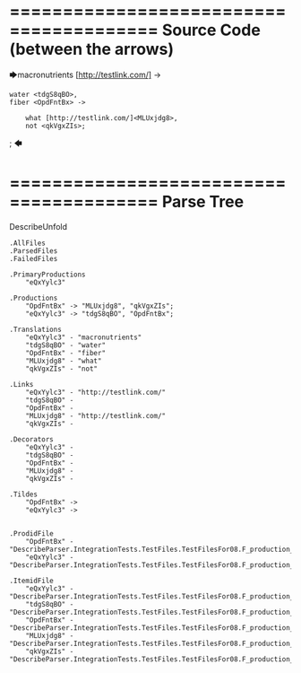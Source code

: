 ========================================
Source Code (between the arrows)
========================================

🡆macronutrients [http://testlink.com/]<eQxYylc3> ->

    water <tdgS8qBO>,
	fiber <OpdFntBx> ->

        what [http://testlink.com/]<MLUxjdg8>,
        not <qkVgxZIs>;
;
🡄

========================================
Parse Tree
========================================
DescribeUnfold

    .AllFiles
    .ParsedFiles
    .FailedFiles

    .PrimaryProductions
        "eQxYylc3" 

    .Productions
        "OpdFntBx" -> "MLUxjdg8", "qkVgxZIs";
        "eQxYylc3" -> "tdgS8qBO", "OpdFntBx";

    .Translations
        "eQxYylc3" - "macronutrients"
        "tdgS8qBO" - "water"
        "OpdFntBx" - "fiber"
        "MLUxjdg8" - "what"
        "qkVgxZIs" - "not"

    .Links
        "eQxYylc3" - "http://testlink.com/"
        "tdgS8qBO" - 
        "OpdFntBx" - 
        "MLUxjdg8" - "http://testlink.com/"
        "qkVgxZIs" - 

    .Decorators
        "eQxYylc3" - 
        "tdgS8qBO" - 
        "OpdFntBx" - 
        "MLUxjdg8" - 
        "qkVgxZIs" - 

    .Tildes
        "OpdFntBx" -> 
        "eQxYylc3" -> 


    .ProdidFile
        "OpdFntBx" - "DescribeParser.IntegrationTests.TestFiles.TestFilesFor08.F_production_in_production2.ds"
        "eQxYylc3" - "DescribeParser.IntegrationTests.TestFiles.TestFilesFor08.F_production_in_production2.ds"

    .ItemidFile
        "eQxYylc3" - "DescribeParser.IntegrationTests.TestFiles.TestFilesFor08.F_production_in_production2.ds"
        "tdgS8qBO" - "DescribeParser.IntegrationTests.TestFiles.TestFilesFor08.F_production_in_production2.ds"
        "OpdFntBx" - "DescribeParser.IntegrationTests.TestFiles.TestFilesFor08.F_production_in_production2.ds"
        "MLUxjdg8" - "DescribeParser.IntegrationTests.TestFiles.TestFilesFor08.F_production_in_production2.ds"
        "qkVgxZIs" - "DescribeParser.IntegrationTests.TestFiles.TestFilesFor08.F_production_in_production2.ds"

